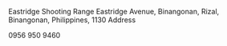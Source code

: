 Eastridge Shooting Range
Eastridge Avenue, Binangonan, Rizal, Binangonan, Philippines, 1130
Address

0956 950 9460